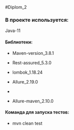 #Diplom_2

### В проекте используется: ###

Java-11
#### Библиотеки: ####
- Maven-version_3.8.1

- Rest-assured_5.3.0

- lombok_1.18.24

- Allure_2.19.0
- 
- Allure-maven_2.10.0

#### Команда для запуска тестов: ####
- mvn clean test
